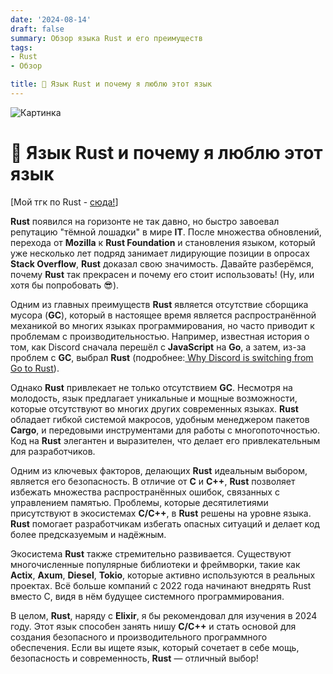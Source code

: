 ```yaml
---
date: '2024-08-14'
draft: false
summary: Обзор языка Rust и его преимуществ
tags:
- Rust
- Обзор

title: 🦀 Язык Rust и почему я люблю этот язык
---
```


![Картинка](https://adamanr.github.io/blog/images/posts/image_11.jpg)

# 🦀  **Язык Rust и почему я люблю этот язык**

[Мой тгк по Rust - [сюда!](https://t.me/rust_circus)]

**Rust** появился на горизонте не так давно, но быстро завоевал репутацию "тёмной лошадки" в мире **IT**. После множества обновлений, перехода от **Mozilla** к **Rust Foundation** и становления языком, который уже несколько лет подряд занимает лидирующие позиции в опросах **Stack Overflow**, **Rust** доказал свою значимость. Давайте разберёмся, почему **Rust** так прекрасен и почему его стоит использовать! (Ну, или хотя бы попробовать 😎).

Одним из главных преимуществ **Rust** является отсутствие сборщика мусора (**GC**), который в настоящее время является распространённой механикой во многих языках программирования, но часто приводит к проблемам с производительностью. Например, известная история о том, как Discord сначала перешёл с **JavaScript** на **Go**, а затем, из-за проблем с **GC**, выбрал **Rust** (подробнее:[ Why Discord is switching from Go to Rust](https://discord.com/blog/why-discord-is-switching-from-go-to-rust)).

Однако **Rust** привлекает не только отсутствием **GC**. Несмотря на молодость, язык предлагает уникальные и мощные возможности, которые отсутствуют во многих других современных языках. **Rust** обладает гибкой системой макросов, удобным менеджером пакетов **Cargo**, и передовыми инструментами для работы с многопоточностью. Код на **Rust** элегантен и выразителен, что делает его привлекательным для разработчиков.

Одним из ключевых факторов, делающих **Rust** идеальным выбором, является его безопасность. В отличие от **C** и **C++**, **Rust** позволяет избежать множества распространённых ошибок, связанных с управлением памятью. Проблемы, которые десятилетиями присутствуют в экосистемах **C/C++**, в **Rust** решены на уровне языка. **Rust** помогает разработчикам избегать опасных ситуаций и делает код более предсказуемым и надёжным.

Экосистема **Rust** также стремительно развивается. Существуют многочисленные популярные библиотеки и фреймворки, такие как **Actix**, **Axum**, **Diesel**, **Tokio**, которые активно используются в реальных проектах. Всё больше компаний с 2022 года начинают внедрять Rust вместо C, видя в нём будущее системного программирования.

В целом, **Rust**, наряду с **Elixir**, я бы рекомендовал для изучения в 2024 году. Этот язык способен занять нишу **C/C++** и стать основой для создания безопасного и производительного программного обеспечения. Если вы ищете язык, который сочетает в себе мощь, безопасность и современность, **Rust** — отличный выбор!
